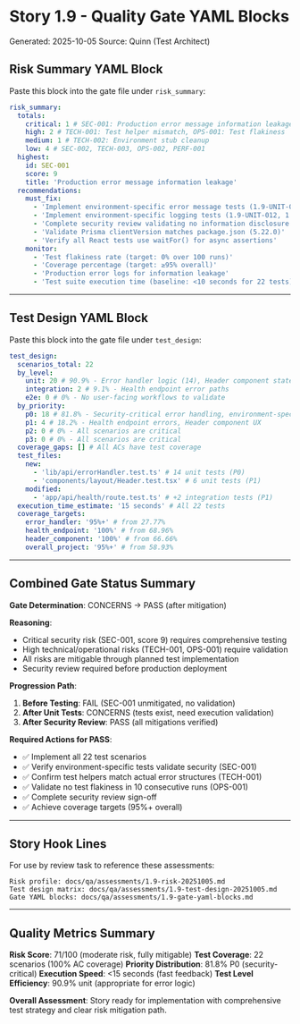 # Story 1.9 - Quality Gate YAML Blocks

Generated: 2025-10-05
Source: Quinn (Test Architect)

## Risk Summary YAML Block

Paste this block into the gate file under `risk_summary`:

```yaml
risk_summary:
  totals:
    critical: 1 # SEC-001: Production error message information leakage
    high: 2 # TECH-001: Test helper mismatch, OPS-001: Test flakiness
    medium: 1 # TECH-002: Environment stub cleanup
    low: 4 # SEC-002, TECH-003, OPS-002, PERF-001
  highest:
    id: SEC-001
    score: 9
    title: 'Production error message information leakage'
  recommendations:
    must_fix:
      - 'Implement environment-specific error message tests (1.9-UNIT-010, 1.9-UNIT-011)'
      - 'Implement environment-specific logging tests (1.9-UNIT-012, 1.9-UNIT-013)'
      - 'Complete security review validating no information disclosure in production'
      - 'Validate Prisma clientVersion matches package.json (5.22.0)'
      - 'Verify all React tests use waitFor() for async assertions'
    monitor:
      - 'Test flakiness rate (target: 0% over 100 runs)'
      - 'Coverage percentage (target: ≥95% overall)'
      - 'Production error logs for information leakage'
      - 'Test suite execution time (baseline: <10 seconds for 22 tests)'
```

---

## Test Design YAML Block

Paste this block into the gate file under `test_design`:

```yaml
test_design:
  scenarios_total: 22
  by_level:
    unit: 20 # 90.9% - Error handler logic (14), Header component states (6)
    integration: 2 # 9.1% - Health endpoint error paths
    e2e: 0 # 0% - No user-facing workflows to validate
  by_priority:
    p0: 18 # 81.8% - Security-critical error handling, environment-specific behavior
    p1: 4 # 18.2% - Health endpoint errors, Header component UX
    p2: 0 # 0% - All scenarios are critical
    p3: 0 # 0% - All scenarios are critical
  coverage_gaps: [] # All ACs have test coverage
  test_files:
    new:
      - 'lib/api/errorHandler.test.ts' # 14 unit tests (P0)
      - 'components/layout/Header.test.tsx' # 6 unit tests (P1)
    modified:
      - 'app/api/health/route.test.ts' # +2 integration tests (P1)
  execution_time_estimate: '15 seconds' # All 22 tests
  coverage_targets:
    error_handler: '95%+' # from 27.77%
    health_endpoint: '100%' # from 68.96%
    header_component: '100%' # from 66.66%
    overall_project: '95%+' # from 58.93%
```

---

## Combined Gate Status Summary

**Gate Determination**: CONCERNS → PASS (after mitigation)

**Reasoning**:

- Critical security risk (SEC-001, score 9) requires comprehensive testing
- High technical/operational risks (TECH-001, OPS-001) require validation
- All risks are mitigable through planned test implementation
- Security review required before production deployment

**Progression Path**:

1. **Before Testing**: FAIL (SEC-001 unmitigated, no validation)
2. **After Unit Tests**: CONCERNS (tests exist, need execution validation)
3. **After Security Review**: PASS (all mitigations verified)

**Required Actions for PASS**:

- ✅ Implement all 22 test scenarios
- ✅ Verify environment-specific tests validate security (SEC-001)
- ✅ Confirm test helpers match actual error structures (TECH-001)
- ✅ Validate no test flakiness in 10 consecutive runs (OPS-001)
- ✅ Complete security review sign-off
- ✅ Achieve coverage targets (95%+ overall)

---

## Story Hook Lines

For use by review task to reference these assessments:

```text
Risk profile: docs/qa/assessments/1.9-risk-20251005.md
Test design matrix: docs/qa/assessments/1.9-test-design-20251005.md
Gate YAML blocks: docs/qa/assessments/1.9-gate-yaml-blocks.md
```

---

## Quality Metrics Summary

**Risk Score**: 71/100 (moderate risk, fully mitigable)
**Test Coverage**: 22 scenarios (100% AC coverage)
**Priority Distribution**: 81.8% P0 (security-critical)
**Execution Speed**: <15 seconds (fast feedback)
**Test Level Efficiency**: 90.9% unit (appropriate for error logic)

**Overall Assessment**: Story ready for implementation with comprehensive test strategy and clear risk mitigation path.
